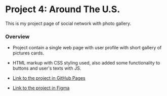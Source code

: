# Project 4: Around The U.S.
This is my project page of social network with photo gallery.

### Overview

* Project contain a single web page with user profile with short gallery of pictures cards. 
* HTML markup with CSS styling used, also added some functionality to buttons and user's texts with JS.

* [Link to the project in GitHub Pages](https://eskel4ik.github.io/web_project_4/index.html)

* [Link to the project in Figma](https://www.figma.com/file/SurN1jaeEQIhuZEDMhmWWf/Sprint-4-Around-The-U.S.-desktop-mobile?node-id=0%3A1)
